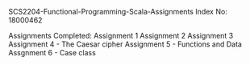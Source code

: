  SCS2204-Functional-Programming-Scala-Assignments
 Index No: 18000462
 
 Assignments Completed:
 Assignment 1
 Assignment 2
 Assignment 3
 Assignment 4 - The Caesar cipher
 Assignment 5 - Functions and Data
 Assgnment 6 - Case class

